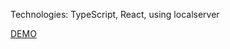 Technologies: TypeScript, React, using localserver

[DEMO](https://mariianh.github.io/todo-app-on-react/)
